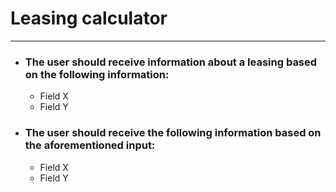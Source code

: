 # Leasing calculator
_____
- ### The user should receive information about a leasing based on the following information:
	- Field X
	- Field Y
- ### The user should receive the following information based on the aforementioned input:
	- Field X
	- Field Y